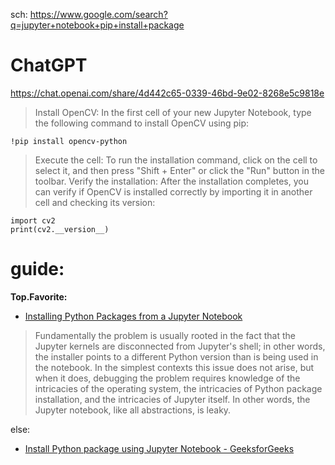 sch: https://www.google.com/search?q=jupyter+notebook+pip+install+package

# ChatGPT
https://chat.openai.com/share/4d442c65-0339-46bd-9e02-8268e5c9818e

>Install OpenCV: In the first cell of your new Jupyter Notebook, type the following command to install OpenCV using pip:
```
!pip install opencv-python
```
>Execute the cell: To run the installation command, click on the cell to select it, and then press "Shift + Enter" or click the "Run" button in the toolbar.
>Verify the installation: After the installation completes, you can verify if OpenCV is installed correctly by importing it in another cell and checking its version:
```
import cv2
print(cv2.__version__)
```

# guide:
**Top.Favorite:**
- [Installing Python Packages from a Jupyter Notebook](https://jakevdp.github.io/blog/2017/12/05/installing-python-packages-from-jupyter/)

>Fundamentally the problem is usually rooted in the fact that the Jupyter kernels are disconnected from Jupyter's shell; in other words, the installer points to a different Python version than is being used in the notebook. In the simplest contexts this issue does not arise, but when it does, debugging the problem requires knowledge of the intricacies of the operating system, the intricacies of Python package installation, and the intricacies of Jupyter itself. In other words, the Jupyter notebook, like all abstractions, is leaky.

else:
- [Install Python package using Jupyter Notebook - GeeksforGeeks](https://www.geeksforgeeks.org/install-python-package-using-jupyter-notebook/)
